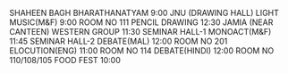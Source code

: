 SHAHEEN BAGH
BHARATHANATYAM 
9:00
JNU (DRAWING HALL)
LIGHT MUSIC(M&F) 
9:00
ROOM NO 111
PENCIL DRAWING
12:30
JAMIA (NEAR CANTEEN)
WESTERN GROUP
11:30
SEMINAR HALL-1
MONOACT(M&F) 
11:45
SEMINAR HALL-2
DEBATE(MAL)
12:00
ROOM NO 201
ELOCUTION(ENG) 
11:00
ROOM NO 114
DEBATE(HINDI)
12:00
ROOM NO 110/108/105
FOOD FEST 
10:00
